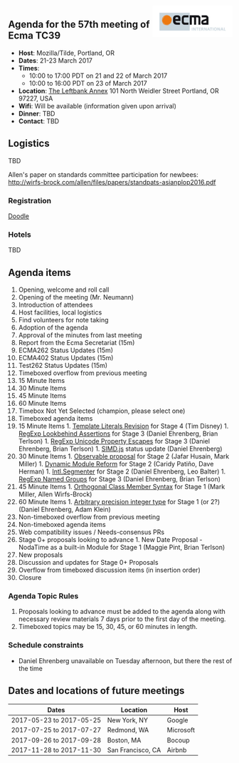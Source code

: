 <img src="../images/Ecma_RVB-003.jpg" align="right" height="70" alt="" />

## Agenda for the 57th meeting of Ecma TC39

- **Host**: Mozilla/Tilde, Portland, OR
- **Dates**: 21-23 March 2017
- **Times**:
  - 10:00 to 17:00 PDT on 21 and 22 of March 2017
  - 10:00 to 16:00 PDT on 23 of March 2017
- **Location**:
  [The Leftbank Annex](https://www.google.com/maps/place/The+Leftbank+Annex/@45.5343415,-122.6682238,19z/data=!4m13!1m7!3m6!1s0x5495a7526c875c11:0xc434f6b0aee61e62!2sN+Vancouver+Ave+%26+N+Weidler+St,+Portland,+OR+97227!3b1!8m2!3d45.5343697!4d-122.6677571!3m4!1s0x0:0x20b667b4631fbad2!8m2!3d45.5345825!4d-122.6674142)
  101 North Weidler Street
  Portland, OR 97227, USA
- **Wifi**: Will be available (information given upon arrival)
- **Dinner**:
  TBD
- **Contact**:
  TBD

## Logistics

TBD

Allen's paper on standards committee participation for newbees: http://wirfs-brock.com/allen/files/papers/standpats-asianplop2016.pdf

### Registration

[Doodle](https://ecma-international.doodle.com/poll/i7w9xuer872kdc9z)

### Hotels

TBD

## Agenda items

1. Opening, welcome and roll call
  1. Opening of the meeting (Mr. Neumann)
  1. Introduction of attendees
  1. Host facilities, local logistics
1. Find volunteers for note taking
1. Adoption of the agenda
1. Approval of the minutes from last meeting
1. Report from the Ecma Secretariat (15m)
1. ECMA262 Status Updates (15m)
1. ECMA402 Status Updates (15m)
1. Test262 Status Updates (15m)
1. Timeboxed overflow from previous meeting
  1. 15 Minute Items
  1. 30 Minute Items
  1. 45 Minute Items
  1. 60 Minute Items
  1. Timebox Not Yet Selected (champion, please select one)
1. Timeboxed agenda items
  1. 15 Minute Items
    1. [Template Literals Revision](https://github.com/tc39/proposal-template-literal-revision) for Stage 4 (Tim Disney)
    1. [RegExp Lookbehind Assertions](https://github.com/tc39/proposal-regexp-lookbehind) for Stage 3 (Daniel Ehrenberg, Brian Terlson)
    1. [RegExp Unicode Property Escapes](https://github.com/tc39/proposal-regexp-unicode-property-escapes) for Stage 3 (Daniel Ehrenberg, Brian Terlson)
    1. [SIMD.js](https://github.com/tc39/ecmascript_simd/) status update (Daniel Ehrenberg)
  1. 30 Minute Items
    1. [Observable proposal](https://github.com/tc39/proposal-observable) for Stage 2 (Jafar Husain, Mark Miller)
    1. [Dynamic Module Reform](https://github.com/caridy/proposal-dynamic-modules) for Stage 2 (Caridy Patiño, Dave Herman)
    1. [Intl.Segmenter](https://github.com/tc39/proposal-intl-segmenter) for Stage 2 (Daniel Ehrenberg, Leo Balter)
    1. [RegExp Named Groups](https://github.com/tc39/proposal-regexp-named-groups) for Stage 3 (Daniel Ehrenberg, Brian Terlson)
  1. 45 Minute Items
    1. [Orthogonal Class Member Syntax](https://github.com/erights/Orthogonal-Classes) for Stage 1 (Mark Miller, Allen Wirfs-Brock)
  1. 60 Minute Items
    1. [Arbitrary precision integer type](https://github.com/littledan/proposal-bigint) for Stage 1 (or 2?) (Daniel Ehrenberg, Adam Klein)
1. Non-timeboxed overflow from previous meeting
1. Non-timeboxed agenda items
  1. Web compatibility issues / Needs-consensus PRs
  1. Stage 0+ proposals looking to advance
    1. New Date Proposal - NodaTime as a built-in Module for Stage 1 (Maggie Pint, Brian Terlson)
  1. New proposals
  1. Discussion and updates for Stage 0+ Proposals
1. Overflow from timeboxed discussion items (in insertion order)
1. Closure

### Agenda Topic Rules

1. Proposals looking to advance must be added to the agenda along with necessary review materials 7 days prior to the first day of the meeting.
1. Timeboxed topics may be 15, 30, 45, or 60 minutes in length.

### Schedule constraints

* Daniel Ehrenberg unavailable on Tuesday afternoon, but there the rest of the time

## Dates and locations of future meetings

| Dates                    | Location          | Host       |
|--------------------------|-------------------|------------|
| 2017-05-23 to 2017-05-25 | New York, NY      | Google     |
| 2017-07-25 to 2017-07-27 | Redmond, WA       | Microsoft  |
| 2017-09-26 to 2017-09-28 | Boston, MA        | Bocoup     |
| 2017-11-28 to 2017-11-30 | San Francisco, CA | Airbnb     |

